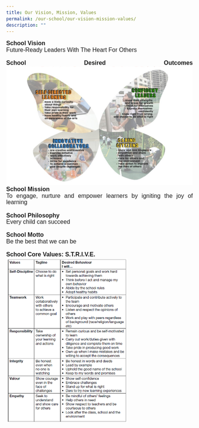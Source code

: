 ```yaml
---
title: Our Vision, Mission, Values
permalink: /our-school/our-vision-mission-values/
description: ""
---
```

<p style="line-height:1.1; font-size:16px; font-family:Arial; text-align:justify;">
	<b>School Vision</b><br>
	Future-Ready Leaders With The Heart For Others<br><br>
	<b>School Desired Outcomes</b>
	<img src="/images/Our%20School/vision%20mission%20values%201.png"><br>
	<b>School Mission</b><br>
	To engage, nurture and empower learners by igniting the joy of learning<br><br>
	<b>School Philosophy</b><br>
	Every child can succeed<br><br>
	<b>School Motto</b><br>
	Be the best that we can be<br><br>
	<b>School Core Values: S.T.R.I.V.E.</b><br>
<img style="width:65%" src="/images/Our%20School/vision%20mission%20values%202.png"></p>